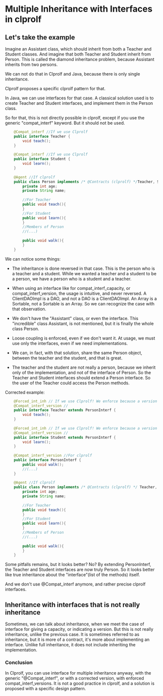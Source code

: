 # Multiple Inheritance with Interfaces in clprolf

## Let's take the example

Imagine an Assistant class, which should inherit from both a Teacher and Student classes. And imagine that both Teacher and Student inherit from Person. This is called the diamond inheritance problem, because Assistant inherits from two persons.
	
We can not do that in Clprolf and Java, because there is only single inheritance.
	
Clprolf proposes a specific clprolf pattern for that.
	
In Java, we can use interfaces for that case. A classical solution used is to create Teacher and Student interfaces, and implement them in the Person class.
	
So for that, this is not directly possible in clprolf, except if you use the generic "compat_interf" keyword. But it should not be used.
	
```Java
	@Compat_interf //If we use Clprolf
	public interface Teacher {
		void teach();
	}
	
	@Compat_interf //If we use Clprolf
	public interface Student {
		void learn();
	}
	
	@Agent //If clprolf
	public class Person implements /* @Contracts (clprolf) */Teacher, Student {
		private int age;
		private String name;
		
		//For Teacher
		public void teach(){
		}
		//For Student
		public void learn(){
		}
		//Members of Person
		//(...)
		
		public void walk(){
		}
	}
```
	
We can notice some things:
	
* The inheritance is done reversed in that case. This is the person who is a teacher and a student. While we wanted a teacher and a student to be a person, we have a person who is a student and a teacher.
	
* When using an interface like for compat_interf_capacity, or compat_interf_version, the usage is intuitive, and never reversed. A ClientDAOImpl is a DAO, and not a DAO is a ClientDAOImpl. An Array is a Sortable, not a Sortable is an Array. So we can recognize the case with that observation.
	
* We don't have the "Assistant" class, or even the interface. This "incredible" class Assistant, is not mentioned, but it is finally the whole class Person.
	
* Loose coupling is enforced, even if we don't want it. At usage, we must use only the interfaces, even if we need implementations.
	
* We can, in fact, with that solution, share the same Person object, between the teacher and the student, and that is great.
	
* The teacher and the student are not really a person, because we inherit only of the implementation, and not of the interface of Person. So the Teacher and Student interfaces should extend a Person interface. So the user of the Teacher could access the Person methods.
	
Corrected example:
	
```Java
	@Forced_int_inh // If we use Clprolf! We enforce because a version should not inherit from another version.
	@Compat_interf_version //
	public interface Teacher extends PersonInterf {
		void teach();
	}
	
	@Forced_int_inh // If we use Clprolf! We enforce because a version should not inherit from another version.
	@Compat_interf_version //
	public interface Student extends PersonInterf {
		void learn();
	}
	
	@Compat_interf_version //For clprolf
	public interface PersonInterf {
		public void walk();
		//(...)
	}
	
	@Agent //If clprolf
	public class Person implements /* @Contracts (clprolf) */ Teacher, Student, PersonInterf { //clprolf: Person is an implementation of the two version interfaces!
		private int age;
		private String name;
		
		//For Teacher
		public void teach(){
		}
		//For Student
		public void learn(){
		}
		//Members of Person
		//(...)
		
		public void walk(){
		}
	}
```
	
Some pitfalls remains, but it looks better? No? By extending PersonInterf, the Teacher and Student interfaces are now truly Person. So it looks better like true inheritance about the "interface"(list of the methods) itself.
	
And we don't use @Compat_interf anymore, and rather precise clprolf interfaces.
	
## Inheritance with interfaces that is not really inheritance

Sometimes, we can talk about inheritance, when we meet the case of interface for giving a capacity, or indicating a version. But this is not really inheritance, unlike the previous case.
It is sometimes referred to as inheritance, but it is more of a contract, it's more about implementing an interface. Unlike full inheritance, it does not include inheriting the implementation.

### Conclusion

In Clprolf, you can use interface for multiple inheritance anyway, with the generic "@Compat_interf", or with a corrected version, with enforced compat_interf_versions. It is not a good practice in clprolf, and a solution is proposed with a specific design pattern.
